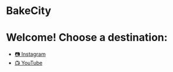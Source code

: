 # BakeCity
<!DOCTYPE html>
<html>
<head><meta charset="utf-8"><title>Choose a Link</title></head>
<body>
  <h1>Welcome! Choose a destination:</h1>
  <ul>
    <li><a href="https://www.instagram.com/bakecityksa" target="_blank">📷 Instagram</a></li>
    <li><a href="https://www.facebook.com/bakecity.ksa" target="_blank">📺 YouTube</a></li>
  </ul>
</body>
</html>
